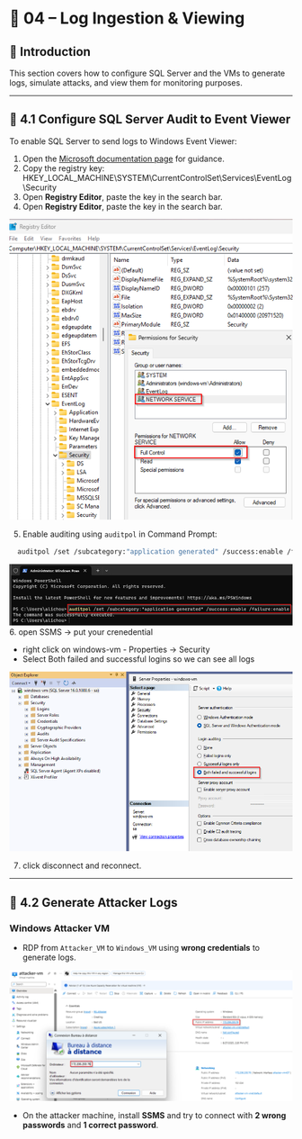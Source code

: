 # 🔴 04 – Log Ingestion & Viewing

## 📝 Introduction

This section covers how to configure SQL Server and the VMs to generate logs, simulate attacks, and view them for monitoring purposes.

---

## 🚀 4.1 Configure SQL Server Audit to Event Viewer

To enable SQL Server to send logs to Windows Event Viewer:

1. Open the [Microsoft documentation page](https://learn.microsoft.com/en-us/sql/relational-databases/security/auditing/write-sql-server-audit-events-to-the-security-log?view=sql-server-ver16) for guidance.
2. Copy the registry key:  
      HKEY_LOCAL_MACHINE\SYSTEM\CurrentControlSet\Services\EventLog\Security
3. Open **Registry Editor**, paste the key in the search bar.
3. Open **Registry Editor**, paste the key in the search bar.

![reg_fullcontrol](https://github.com/AliChoukatli/CyberShield-SOC-Lab/blob/main/Screenshots/reg_fullcontrol.png)

5. Enable auditing using `auditpol` in Command Prompt:
```bash
  auditpol /set /subcategory:"application generated" /success:enable /failure:enable
```

![audipol](https://github.com/AliChoukatli/CyberShield-SOC-Lab/blob/main/Screenshots/audipol_Cmd.png)
6. open SSMS -> put your crenedential
- right click on windows-vm - Properties -> Security
- Select Both failed and successful logins so we can see all logs
  
![SSMS_Success_Fail](https://github.com/AliChoukatli/CyberShield-SOC-Lab/blob/main/Screenshots/SSMS_Success_Fail.png)
 
7. click disconnect and reconnect.

---

## 🚀 4.2 Generate Attacker Logs

### Windows Attacker VM
- RDP from `Attacker_VM` to `Windows_VM` using **wrong credentials** to generate logs.

![Attacker_RDP_fail](https://github.com/AliChoukatli/CyberShield-SOC-Lab/blob/main/Screenshots/RDP_Attacker-vm.png)

- On the attacker machine, install **SSMS** and try to connect with **2 wrong passwords** and **1 correct password**.





